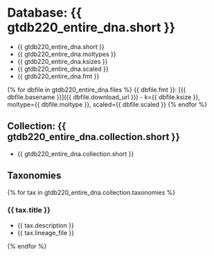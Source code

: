 # Database: {{ gtdb220_entire_dna.short  }}

* {{ gtdb220_entire_dna.short }}
* {{ gtdb220_entire_dna.moltypes }}
* {{ gtdb220_entire_dna.ksizes }}
* {{ gtdb220_entire_dna.scaled }}
* {{ gtdb220_entire_dna.fmt }}

{% for dbfile in gtdb220_entire_dna.files %}
   {{ dbfile.fmt }}: [{{ dbfile.basename }}]({{ dbfile.download_url }}) - k={{ dbfile.ksize }}, moltype={{ dbfile.moltype }}, scaled={{ dbfile.scaled }}
{% endfor %}

## Collection: {{ gtdb220_entire_dna.collection.short }}

* {{ gtdb220_entire_dna.collection.short }}

## Taxonomies

{% for tax in gtdb220_entire_dna.collection.taxonomies %}

### {{ tax.title }}
* {{ tax.description }}
* {{ tax.lineage_file }}

{% endfor %}
